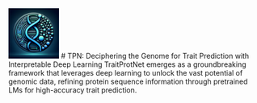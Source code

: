 <img src="images/TPN_icon.webp" width="100" height="100" alt="Image text">
# TPN: Deciphering the Genome for Trait Prediction with Interpretable Deep Learning
TraitProtNet emerges as a groundbreaking framework that leverages deep learning to unlock the vast potential of genomic data, refining protein sequence information through pretrained LMs for high-accuracy trait prediction.
